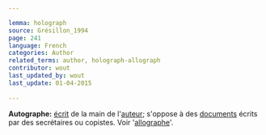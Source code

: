 ```yaml
---

lemma: holograph
source: Grésillon_1994
page: 241 
language: French
categories: Author
related_terms: author, holograph-allograph
contributor: wout
last_updated_by: wout
last_update: 01-04-2015
        
---
```


**Autographe:** [écrit](writingProduct.html) de la main de l'[auteur](author.html); s'oppose à des [documents](document.html) écrits par des secrétaires ou copistes. Voir '[allographe](allograph.html)'.

